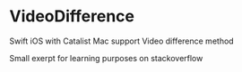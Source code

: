 # VideoDifference
Swift iOS with Catalist Mac support Video difference method

Small exerpt for learning purposes on stackoverflow
